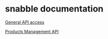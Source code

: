 
snabble documentation
=======================

[General API access](api_general.md)

[Products Management API](api_products.md)


